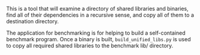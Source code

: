 This is a tool that will examine a directory of shared libraries and binaries, find all of their dependencies in a recursive sense, and copy all of them to a destination directory.

The application for benchmarking is for helping to build a self-contained benchmark program. Once a binary is built, `build_unified_libs.py` is used to copy all required shared libraries to the benchmark lib/ directory. 
